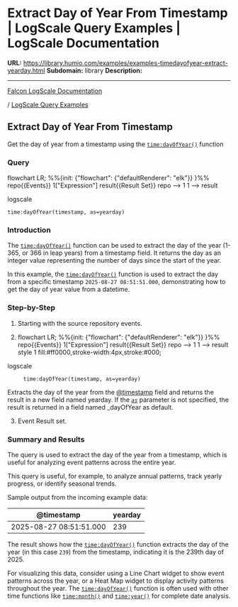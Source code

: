 # Extract Day of Year From Timestamp | LogScale Query Examples | LogScale Documentation

**URL:** https://library.humio.com/examples/examples-timedayofyear-extract-yearday.html
**Subdomain:** library
**Description:** 

---

[Falcon LogScale Documentation](https://library.humio.com)

/ [LogScale Query Examples](examples.html)

## Extract Day of Year From Timestamp

Get the day of year from a timestamp using the [`time:dayOfYear()`](https://library.humio.com/data-analysis/functions-time-dayofyear.html) function 

### Query

flowchart LR; %%{init: {"flowchart": {"defaultRenderer": "elk"}} }%% repo{{Events}} 1["Expression"] result{{Result Set}} repo --> 1 1 --> result

logscale
    
    
    time:dayOfYear(timestamp, as=yearday)

### Introduction

The [`time:dayOfYear()`](https://library.humio.com/data-analysis/functions-time-dayofyear.html) function can be used to extract the day of the year (1-365, or 366 in leap years) from a timestamp field. It returns the day as an integer value representing the number of days since the start of the year. 

In this example, the [`time:dayOfYear()`](https://library.humio.com/data-analysis/functions-time-dayofyear.html) function is used to extract the day from a specific timestamp `2025-08-27 08:51:51.000`, demonstrating how to get the day of year value from a datetime. 

### Step-by-Step

  1. Starting with the source repository events.

  2. flowchart LR; %%{init: {"flowchart": {"defaultRenderer": "elk"}} }%% repo{{Events}} 1["Expression"] result{{Result Set}} repo --> 1 1 --> result style 1 fill:#ff0000,stroke-width:4px,stroke:#000;

logscale
         
         time:dayOfYear(timestamp, as=yearday)

Extracts the day of the year from the [@timestamp](https://library.humio.com/data-analysis/searching-data-event-fields.html#searching-data-event-fields-metadata-timestamp) field and returns the result in a new field named yearday. If the [_`as`_](https://library.humio.com/data-analysis/functions-time-dayofyear.html#query-functions-time-dayofyear-as) parameter is not specified, the result is returned in a field named _dayOfYear as default. 

  3. Event Result set.




### Summary and Results

The query is used to extract the day of the year from a timestamp, which is useful for analyzing event patterns across the entire year. 

This query is useful, for example, to analyze annual patterns, track yearly progress, or identify seasonal trends. 

Sample output from the incoming example data: 

@timestamp| yearday  
---|---  
2025-08-27 08:51:51.000| 239  
  
The result shows how the [`time:dayOfYear()`](https://library.humio.com/data-analysis/functions-time-dayofyear.html) function extracts the day of the year (in this case `239`) from the timestamp, indicating it is the 239th day of 2025. 

For visualizing this data, consider using a Line Chart widget to show event patterns across the year, or a Heat Map widget to display activity patterns throughout the year. The [`time:dayOfYear()`](https://library.humio.com/data-analysis/functions-time-dayofyear.html) function is often used with other time functions like [`time:month()`](https://library.humio.com/data-analysis/functions-time-month.html) and [`time:year()`](https://library.humio.com/data-analysis/functions-time-year.html) for complete date analysis.
